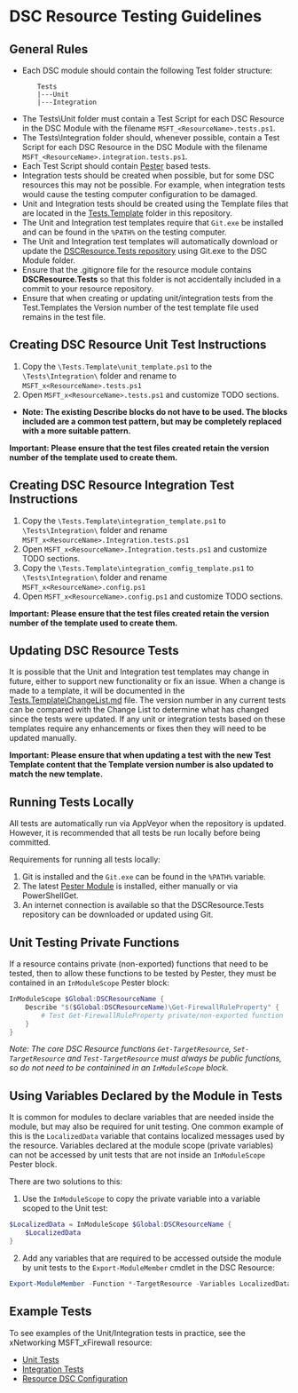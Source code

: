 # DSC Resource Testing Guidelines

General Rules
-------------

 * Each DSC module should contain the following Test folder structure:
```
       Tests
       |---Unit
       |---Integration
```
 * The Tests\Unit folder must contain a Test Script for each DSC Resource in the DSC Module with the filename ```MSFT_<ResourceName>.tests.ps1```.
 * The Tests\Integration folder should, whenever possible, contain a Test Script for each DSC Resource in the DSC Module with the filename ```MSFT_<ResourceName>.integration.tests.ps1```.
 * Each Test Script should contain [Pester](https://github.com/pester/Pester) based tests.
 * Integration tests should be created when possible, but for some DSC resources this may not be possible. For example, when integration tests would cause the testing computer configuration to be damaged. 
 * Unit and Integration tests should be created using the Template files that are located in the [Tests.Template](Tests.Template) folder in this repository.
 * The Unit and Integration test templates require that ```Git.exe``` be installed and can be found in the ```%PATH%``` on the testing computer.
 * The Unit and Integration test templates will automatically download or update the [DSCResource.Tests repository](https://github.com/PowerShell/DscResource.Tests) using Git.exe to the DSC Module folder.
 * Ensure that the .gitignore file for the resource module contains **DSCResource.Tests** so that this folder is not accidentally included in a commit to your resource repository.
 * Ensure that when creating or updating unit/integration tests from the Test.Templates the Version number of the test template file used remains in the test file.

Creating DSC Resource Unit Test Instructions
--------------------------------------------
 1. Copy the ```\Tests.Template\unit_template.ps1``` to the ```\Tests\Integration\``` folder and rename to ```MSFT_x<ResourceName>.tests.ps1```
 2. Open ```MSFT_x<ResourceName>.tests.ps1``` and customize TODO sections.
  - **Note: The existing Describe blocks do not have to be used. The blocks included are a common test pattern, but may be completely replaced with a more suitable pattern.**

**Important: Please ensure that the test files created retain the version number of the template used to create them.**

Creating DSC Resource Integration Test Instructions
---------------------------------------------------
 1. Copy the ```\Tests.Template\integration_template.ps1``` to ```\Tests\Integration\``` folder and rename ```MSFT_x<ResourceName>.Integration.tests.ps1```
 2. Open ```MSFT_x<ResourceName>.Integration.tests.ps1``` and customize TODO sections.
 3. Copy the ```\Tests.Template\integration_comfig_template.ps1``` to ```\Tests\Integration\``` folder and rename ```MSFT_x<ResourceName>.config.ps1```
 4. Open ```MSFT_x<ResourceName>.config.ps1``` and customize TODO sections.

**Important: Please ensure that the test files created retain the version number of the template used to create them.**

Updating DSC Resource Tests
---------------------------
It is possible that the Unit and Integration test templates may change in future, either to support new functionality or fix an issue.
When a change is made to a template, it will be documented in the [Tests.Template\ChangeList.md](Tests.Template\ChangeList.md) file.
The version number in any current tests can be compared with the Change List to determine what has changed since the tests were updated.
If any unit or integration tests based on these templates require any enhancements or fixes then they will need to be updated manually.

**Important: Please ensure that when updating a test with the new Test Template content that the Template version number is also updated to match the new template.**

Running Tests Locally
---------------------
All tests are automatically run via AppVeyor when the repository is updated.
However, it is recommended that all tests be run locally before being committed.

Requirements for running all tests locally:
 1. Git is installed and the ```Git.exe``` can be found in the ```%PATH%``` variable.
 2. The latest [Pester Module](https://github.com/pester/Pester) is installed, either manually or via PowerShellGet.
 3. An internet connection is available so that the DSCResource.Tests repository can be downloaded or updated using Git.

Unit Testing Private Functions
------------------------------
If a resource contains private (non-exported) functions that need to be tested, then to allow these functions to be tested by Pester, they must be contained in an ```InModuleScope``` Pester block:

```powershell
InModuleScope $Global:DSCResourceName {
    Describe "$($Global:DSCResourceName)\Get-FirewallRuleProperty" {
        # Test Get-FirewallRuleProperty private/non-exported function
    }
}
```

_Note: The core DSC Resource functions ```Get-TargetResource```, ```Set-TargetResource``` and ```Test-TargetResource``` must always be public functions, so do not need to be containined in an ```InModuleScope``` block._

Using Variables Declared by the Module in Tests
-----------------------------------------------
It is common for modules to declare variables that are needed inside the module, but may also be required for unit testing.
One common example of this is the ```LocalizedData``` variable that contains localized messages used by the resource.
Variables declared at the module scope (private variables) can not be accessed by unit tests that are not inside an ```InModuleScope``` Pester block.

There are two solutions to this:
1. Use the ```InModuleScope``` to copy the private variable into a variable scoped to the Unit test:
```powershell
$LocalizedData = InModuleScope $Global:DSCResourceName {
    $LocalizedData
}
```
2. Add any variables that are required to be accessed outside the module by unit tests to the ```Export-ModuleMember``` cmdlet in the DSC Resource:
```powershell
Export-ModuleMember -Function *-TargetResource -Variables LocalizedData
```

Example Tests
-------------
To see examples of the Unit/Integration tests in practice, see the xNetworking MSFT_xFirewall resource:
- [Unit Tests](https://github.com/PowerShell/xNetworking/blob/dev/Tests/Unit/MSFT_xFirewall.Tests.ps1)
- [Integration Tests](https://github.com/PowerShell/xNetworking/blob/dev/Tests/Integration/MSFT_xFirewall.Integration.Tests.ps1)
- [Resource DSC Configuration](https://github.com/PowerShell/xNetworking/blob/dev/Tests/Integration/MSFT_xFirewall.config.ps1)
